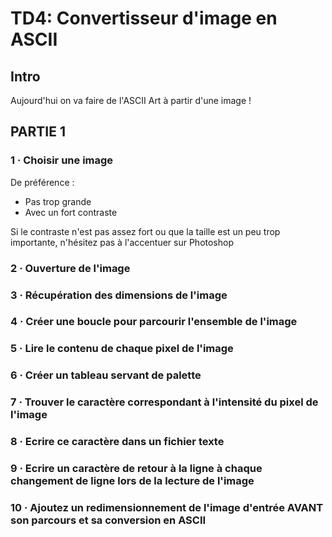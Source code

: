 # TD4: Convertisseur d'image en ASCII 

## Intro

Aujourd'hui on va faire de l'ASCII Art à partir d'une image !


## PARTIE 1

### 1 · Choisir une image

De préférence :
* Pas trop grande
* Avec un fort contraste

Si le contraste n'est pas assez fort ou que la taille est un peu trop importante, n'hésitez pas à l'accentuer sur Photoshop

### 2 · Ouverture de l'image


### 3 · Récupération des dimensions de l'image


### 4 · Créer une boucle pour parcourir l'ensemble de l'image


### 5 · Lire le contenu de chaque pixel de l'image


### 6 · Créer un tableau servant de palette


### 7 · Trouver le caractère correspondant à l'intensité du pixel de l'image


### 8 · Ecrire ce caractère dans un fichier texte


### 9 · Ecrire un caractère de retour à la ligne à chaque changement de ligne lors de la lecture de l'image


### 10 · Ajoutez un redimensionnement de l'image d'entrée AVANT son parcours et sa conversion en ASCII


